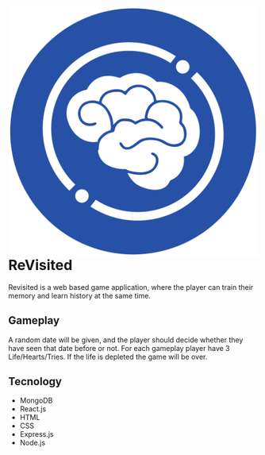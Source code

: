 <img src="./client/public/fav2.png" align="right" style="width=20px; height=20px" />

# ReVisited
Revisited is a web based game application, where the player can train their memory and learn history at the same time.

## Gameplay 
A random date will be given, and the player should decide whether they have seen that date before or not. For each gameplay player have 3 Life/Hearts/Tries. If the life is depleted the game will be over.

## Tecnology
- MongoDB
- React.js
- HTML
- CSS
- Express.js
- Node.js


